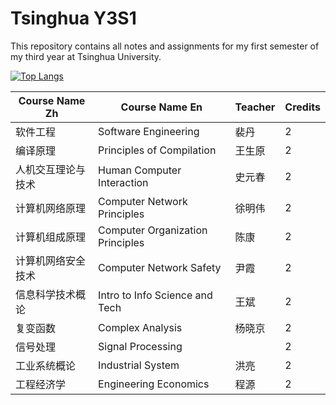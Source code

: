 # Tsinghua Y3S1
This repository contains all notes and assignments for my first semester of my third year at Tsinghua University. 

[![Top Langs](https://github-readme-stats.vercel.app/api/top-langs/?username=AkashiLi&layout=compact)](https://github.com/AkashiLi/Tsinghua-Y3S1)


| Course Name Zh | Course Name En | Teacher | Credits |
|----------------|--------------- |---------|---------|
| 软件工程 | Software Engineering       | 裴丹 | 2 | 
| 编译原理 | Principles of Compilation  | 王生原  | 2 |
| 人机交互理论与技术 | Human Computer Interaction | 史元春 | 2 |
| 计算机网络原理 | Computer Network Principles | 徐明伟 | 2 |
| 计算机组成原理 | Computer Organization Principles | 陈康 | 2 | 
| 计算机网络安全技术 | Computer Network Safety | 尹霞 | 2 |
| 信息科学技术概论 | Intro to Info Science and Tech | 王斌 | 2 |
| 复变函数 | Complex Analysis | 杨晓京 | 2 | 
| 信号处理 | Signal Processing |  | 2 |
| 工业系统概论 |  Industrial System | 洪亮 | 2|  
| 工程经济学 |  Engineering Economics | 程源 | 2 | 


